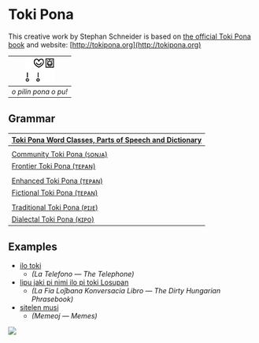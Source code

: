 # Toki Pona

This creative work by Stephan Schneider is based on [the official Toki Pona book](http://www.amazon.com/gp/product/0978292308) and website: [http://tokipona.org](http://tokipona.org)

| <img src="musi/pona/o-pilin-pona-o-pu.png" height="50"> | 
|:--:| 
| *o pilin pona o pu!* |

## Grammar

| [Toki Pona Word Classes, Parts of Speech and Dictionary](nasin-nimi.md) |
|:-|
| |
| [Community Toki Pona (ꜱᴏɴᴊᴀ)](sonja.md) |
| [Frontier Toki Pona (ᴛᴇᴘᴀɴ)](tepan.md) |
| |
| [Enhanced Toki Pona (ᴛᴇᴘᴀɴ)](toki-namako.md) |
| [Fictional Toki Pona (ᴛᴇᴘᴀɴ)](toki-sin.md) |
| |
| [Traditional Toki Pona (ᴘɪᴊᴇ)](pije.md) |
| [Dialectal Toki Pona (ᴋɪᴘᴏ)](kipo.md) |

## Examples

* [ilo toki](musi/ilo-toki.md)
  * *(La Telefono — The Telephone)*
* [lipu jaki pi nimi ilo pi toki Losupan](musi/lipu-jaki-pi-nimi-ilo-pi-toki-losupan.md)
  * *(La Fia Loĵbana Konversacia Libro — The Dirty Hungarian Phrasebook)*
* [sitelen musi](musi/sitelen)
  * *(Memeoj — Memes)*

<img src="https://github.com/stefichjo/toki-pona/blob/master/sitelen/kulupu/nasin-toki/pu/o-pilin-pona-o-pu.jpg?raw=true" height="400">
